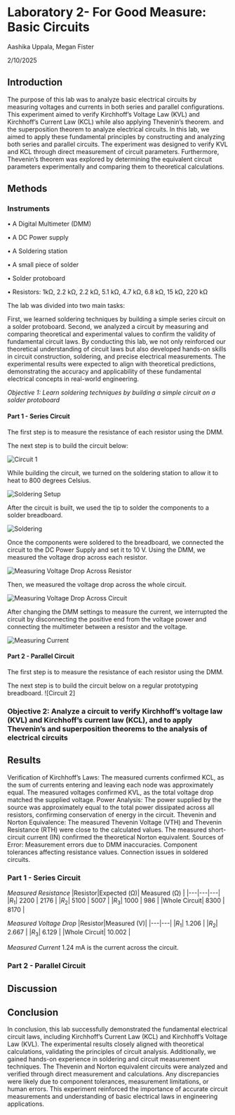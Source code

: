 # Laboratory 2- For Good Measure: Basic Circuits

Aashika Uppala, Megan Fister

2/10/2025

## Introduction
The purpose of this lab was to analyze basic electrical circuits by measuring voltages and currents in both series and parallel configurations.
This experiment aimed to verify Kirchhoff’s Voltage Law (KVL) and Kirchhoff’s Current Law (KCL) while also applying Thevenin’s theorem. 
and the superposition theorem to analyze electrical circuits. In this lab, we aimed to apply these fundamental principles by constructing and analyzing both series and parallel circuits. The experiment was designed to verify KVL and KCL through direct measurement of circuit parameters. Furthermore, Thevenin’s theorem was explored by determining the equivalent circuit parameters experimentally and comparing them to theoretical calculations.

## Methods
### Instruments
• A Digital Multimeter (DMM)

• A DC Power supply

• A Soldering station

• A small piece of solder

• Solder protoboard

• Resistors: 1kΩ, 2.2 kΩ, 2.2 kΩ, 5.1 kΩ, 4.7 kΩ, 6.8 kΩ, 15 kΩ, 220 kΩ


The lab was divided into two main tasks:

First, we learned soldering techniques by building a simple series circuit on a solder protoboard. Second, we analyzed a circuit by measuring and comparing theoretical and experimental values to confirm the validity of fundamental circuit laws. By conducting this lab, we not only reinforced our theoretical understanding of circuit laws but also developed hands-on skills in circuit construction, soldering, and precise electrical measurements. The experimental results were expected to align with theoretical predictions, demonstrating the accuracy and applicability of these fundamental electrical concepts in real-world engineering.

_Objective 1: Learn soldering techniques by building a simple circuit on a solder protoboard_

#### Part 1 - Series Circuit
The first step is to measure the resistance of each resistor using the DMM.

The next step is to build the circuit below:

![Circuit 1](https://github.com/aashikauppala/BAE-305-lab2/blob/main/Figure%201.png)

While building the circuit, we turned on the soldering station to allow it to heat to 800 degrees Celsius.

![Soldering Setup](https://github.com/aashikauppala/BAE-305-lab2/blob/main/Lab%202%20-%20Circuit%20before%20soldering.jpg)

After the circuit is built, we used the tip to solder the components to a solder breadboard.

![Soldering](https://github.com/aashikauppala/BAE-305-lab2/blob/main/Lab%202%20-%20Soldering.jpg)

Once the components were soldered to the breadboard, we connected the circuit to the DC Power Supply and set it to 10 V. Using the DMM, we measured the voltage drop across each resistor.

![Measuring Voltage Drop Across Resistor](https://github.com/aashikauppala/BAE-305-lab2/blob/main/Lab%202%20-%20Measuring%20across%20resistor.jpg)

Then, we measured the voltage drop across the whole circuit.

![Measuring Voltage Drop Across Circuit](https://github.com/aashikauppala/BAE-305-lab2/blob/main/Lab%202%20-%20Measuring%20across%20circuit.jpg)

After changing the DMM settings to measure the current, we interrupted the circuit by disconnecting the positive end from the voltage power and connecting the multimeter between a resistor and the voltage. 

![Measuring Current](https://github.com/aashikauppala/BAE-305-lab2/blob/main/Lab%202%20-%20Measuring%20positive%20to%20top%20of%20circuit.jpg)

#### Part 2 - Parallel Circuit
The first step is to measure the resistance of each resistor using the DMM.

The next step is to build the circuit below on a regular prototyping breadboard.
![Circuit 2]

### Objective 2: Analyze a circuit to verify Kirchhoff’s voltage law (KVL) and Kirchhoff’s current law (KCL), and to apply Thevenin’s and superposition theorems to the analysis of electrical circuits


## Results
Verification of Kirchhoff’s Laws:
The measured currents confirmed KCL, as the sum of currents entering and leaving each node was approximately equal.
The measured voltages confirmed KVL, as the total voltage drop matched the supplied voltage.
Power Analysis:
The power supplied by the source was approximately equal to the total power dissipated across all resistors, confirming conservation of energy in the circuit. Thevenin and Norton Equivalence:
The measured Thevenin Voltage (VTH) and Thevenin Resistance (RTH) were close to the calculated values. The measured short-circuit current (IN) confirmed the theoretical Norton equivalent.
Sources of Error:
Measurement errors due to DMM inaccuracies. Component tolerances affecting resistance values. Connection issues in soldered circuits.

### Part 1 - Series Circuit

_Measured Resistance_
|Resistor|Expected (Ω)| Measured (Ω) |
|---|---|---|
|$R_1$|  2200 | 2176 |
|$R_2$| 5100   | 5007 |
|$R_3$|  1000  | 986 |
|Whole Circuit|  8300 | 8170 |

_Measured Voltage Drop_
|Resistor|Measured (V)|
|---|---|
|$R_1$|  1.206  |
|$R_2$|  2.667  |
|$R_3$|  6.129  |
|Whole Circuit|  10.002 |

_Measured Current_
1.24 mA is the current across the circuit.

### Part 2 - Parallel Circuit

## Discussion

## Conclusion
In conclusion, this lab successfully demonstrated the fundamental electrical circuit laws, including Kirchhoff’s Current Law (KCL) and Kirchhoff’s Voltage Law (KVL). The experimental results closely aligned with theoretical calculations, validating the principles of circuit analysis.
Additionally, we gained hands-on experience in soldering and circuit measurement techniques. The Thevenin and Norton equivalent circuits were analyzed and verified through direct measurement and calculations. Any discrepancies were likely due to component tolerances, measurement limitations, or human errors.
This experiment reinforced the importance of accurate circuit measurements and understanding of basic electrical laws in engineering applications.

